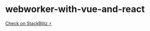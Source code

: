 # webworker-with-vue-and-react

[Check on StackBlitz ⚡️](https://stackblitz.com/edit/webworker-with-vue-and-react?file=README.md)
